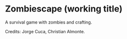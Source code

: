# Zombiescape (working title)
A survival game with zombies and crafting.

Credits: Jorge Cuca, Christian Almonte.
